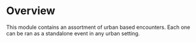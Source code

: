 # Overview
This module contains an assortment of urban based encounters. Each one can be ran as a standalone event in any urban setting.
